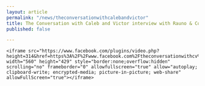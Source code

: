 ```yaml
---
layout: article
permalink: "/news/theconversationwithcalebandvictor"
title: The Conversation with Caleb and Victor interview with Rauno & Corina
published: false

---
```

    <iframe src="https://www.facebook.com/plugins/video.php?height=314&href=https%3A%2F%2Fwww.facebook.com%2Ftheconversationwithcv%2Fvideos%2F278150326995846%2F&show_text=true&width=560" width="560" height="429" style="border:none;overflow:hidden" scrolling="no" frameborder="0" allowfullscreen="true" allow="autoplay; clipboard-write; encrypted-media; picture-in-picture; web-share" allowFullScreen="true"></iframe>